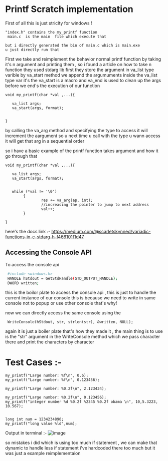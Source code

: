 # Printf Scratch implementation

First of all this is just striclty for windows !


```
"index.h" contains the my_printf function  
 main.c  is the main  file which execute that 

but i directly generated the bin of main.c which is main.exe 
u just directly run that 
```

First we take and  reimplement the behavior normal  printf function by taking it's n argument 
and printing them ,
so i found a article on how to take n function they used stdarg lib 
first they store the argument in va_list type varible 
by va_start method we append the argumuments inside the va_list type var it's the va_start is a macro 
and va_end is used to clean up the args before we end's the execution of our function 

```
void my_printf(char *val ,...){

   va_list args;
   va_start(args, format);


}
```


by calling  the va_arg method and specifying the type to access it will increment the aargument 
so u next time u call with the type u wann access it will get that arg in a sequential order 

so i have  a basic example of the printf function takes argument and  how it go through that

```
void my_printf(char *val ,...){

   va_list args;
   va_start(args, format);


   while (*val != '\0')
        {
                res += va_arg(ap, int);
                //increasing the pointer to jump to next address
                val++;
        }

}
```
here's the docs link :- 
https://medium.com/@scarletskynned/variadic-functions-in-c-stdarg-h-f466101f1d47


## Accessing the Console API

To access the console api 

```bash
 #include <windows.h>
 HANDLE hStdout = GetStdHandle(STD_OUTPUT_HANDLE);
 DWORD written;

```
this is the boilor plate to access the console api , this is just to handle the current instance of our console 
this is because we need to write in same console not to popup or use other console that's why!

now we can directly access the same console using the 
```
 WriteConsole(hStdout, str, strlen(str), &written, NULL);
```
again it is just a boiler plate that's how they made it ,  the main thing is to use is the "str" argument in the WriteConsole  method which we pass character there and print the characters by character 


# Test Cases :-

    my_printf("Large number: %f\n", 0.6);
    my_printf("Large number: %f\n", 0.123456);

    my_printf("Large number: %0.2f\n", 2.123434);

    my_printf("Large number: %0.2f\n", 0.123456);
    my_printf("integer number %d %0.2f %2345 %0.2f obama \n", 10,5.3223,  10.567);

   
    long int num = 1234234890;
    my_printf("long value %ld",num);


Output in terminal :- 
  ![image](https://github.com/prathmesh988/printfReimplementation/assets/86892561/8f317235-b352-4bfc-881c-8356ee8d1c93)


so mistakes i did which is using too much if statement , we can make that dynamic to handle less if  statement  i've hardcoded there too much but it was just a example reimplementaion 
